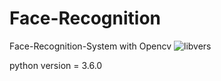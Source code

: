 # Face-Recognition
Face-Recognition-System with Opencv
![libvers](https://user-images.githubusercontent.com/68730690/196164877-5bebd706-fecb-480a-a9e8-2e04e124299e.png)

python version = 3.6.0
